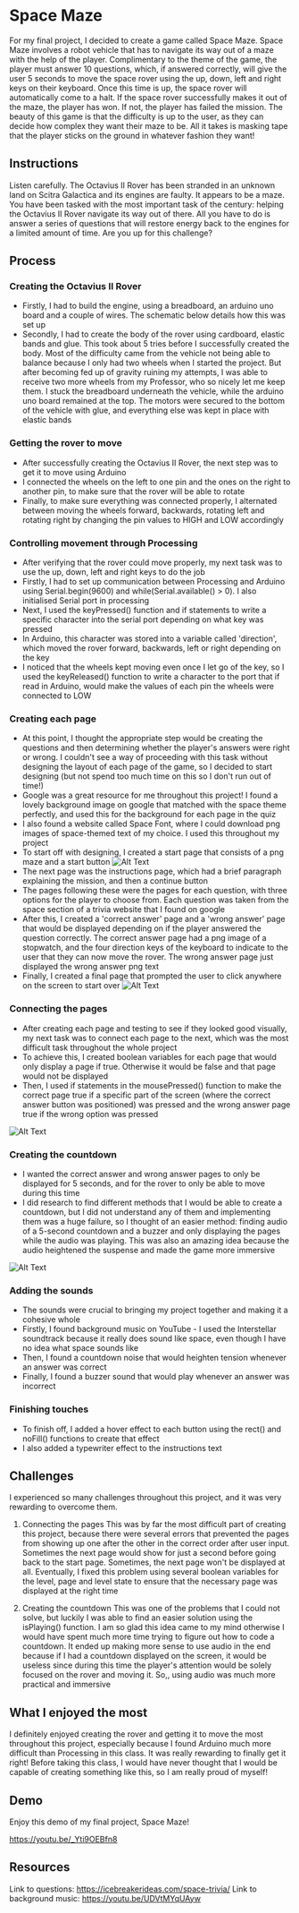 # Space Maze

For my final project, I decided to create a game called Space Maze. Space Maze involves a robot vehicle that has to navigate its way out of a maze with the help of the player. Complimentary to the theme of the game, the player must answer 10 questions, which, if answered correctly, will give the user 5 seconds to move the space rover using the up, down, left and right keys on their keyboard. Once this time is up, the space rover will automatically come to a halt. If the space rover successfully makes it out of the maze, the player has won. If not, the player has failed the mission. The beauty of this game is that the difficulty is up to the user, as they can decide how complex they want their maze to be. All it takes is masking tape that the player sticks on the ground in whatever fashion they want!

## Instructions

Listen carefully. The Octavius II Rover has been stranded in an unknown land on Scitra Galactica and its engines are faulty. It appears to be a maze. You have been tasked with the most important task of the century: helping the Octavius II Rover navigate its way out of there. All you have to do is answer a series of questions that will restore energy back to the engines for a limited amount of time. Are you up for this challenge?

## Process

### Creating the Octavius II Rover

- Firstly, I had to build the engine, using a breadboard, an arduino uno board and a couple of wires. The schematic below details how this was set up
- Secondly, I had to create the body of the rover using cardboard, elastic bands and glue. This took about 5 tries before I successfully created the body. Most of the difficulty came from the vehicle not being able to balance because I only had two wheels when I started the project. But after becoming fed up of gravity ruining my attempts, I was able to receive two more wheels from my Professor, who so nicely let me keep them. I stuck the breadboard underneath the vehicle, while the arduino uno board remained at the top. The motors were secured to the bottom of the vehicle with glue, and everything else was kept in place with elastic bands

### Getting the rover to move

- After successfully creating the Octavius II Rover, the next step was to get it to move using Arduino
- I connected the wheels on the left to one pin and the ones on the right to another pin, to make sure that the rover will be able to rotate
- Finally, to make sure everything was connected properly, I alternated between moving the wheels forward, backwards, rotating left and rotating right by changing the pin values to HIGH and LOW accordingly

### Controlling movement through Processing

- After verifying that the rover could move properly, my next task was to use the up, down, left and right keys to do the job
- Firstly, I had to set up communication between Processing and Arduino using Serial.begin(9600) and while(Serial.available() > 0). I also initialised Serial port in processing
- Next, I used the keyPressed() function and if statements to write a specific character into the serial port depending on what key was pressed
- In Arduino, this character was stored into a variable called 'direction', which moved the rover forward, backwards, left or right depending on the key
- I noticed that the wheels kept moving even once I let go of the key, so I used the keyReleased() function to write a character to the port that if read in Arduino, would make the values of each pin the wheels were connected to LOW

### Creating each page

- At this point, I thought the appropriate step would be creating the questions and then determining whether the player's answers were right or wrong. I couldn't see a way of proceeding with this task without designing the layout of each page of the game, so I decided to start designing (but not spend too much time on this so I don't run out of time!)
- Google was a great resource for me throughout this project! I found a lovely background image on google that matched with the space theme perfectly, and used this for the background for each page in the quiz
- I also found a website called Space Font, where I could download png images of space-themed text of my choice. I used this throughout my project
- To start off with designing, I created a start page that consists of a png maze and a start button
![Alt Text](https://github.com/deborah-74/IntrotoIM/blob/main/Final%20Project/space.png)
- The next page was the instructions page, which had a brief paragraph explaining the mission, and then a continue button
- The pages following these were the pages for each question, with three options for the player to choose from. Each question was taken from the space section of a trivia website that I found on google
- After this, I created a 'correct answer' page and a 'wrong answer' page that would be displayed depending on if the player answered the question correctly. The correct answer page had a png image of a stopwatch, and the four direction keys of the keyboard to indicate to the user that they can now move the rover. The wrong answer page just displayed the wrong answer png text
- Finally, I created a final page that prompted the user to click anywhere on the screen to start over
![Alt Text](https://github.com/deborah-74/IntrotoIM/blob/main/Final%20Project/Screenshot%202021-05-05%20at%2023.32.09.png)

### Connecting the pages
- After creating each page and testing to see if they looked good visually, my next task was to connect each page to the next, which was the most difficult task throughout the whole project
- To achieve this, I created boolean variables for each page that would only display a page if true. Otherwise it would be false and that page would not be displayed
- Then, I used if statements in the mousePressed() function to make the correct page true if a specific part of the screen (where the correct answer button was positioned) was pressed and the wrong answer page true if the wrong option was pressed

![Alt Text](https://github.com/deborah-74/IntrotoIM/blob/main/Final%20Project/Screenshot%202021-05-05%20at%2023.31.29.png)

### Creating the countdown

- I wanted the correct answer and wrong answer pages to only be displayed for 5 seconds, and for the rover to only be able to move during this time
- I did research to find different methods that I would be able to create a countdown, but I did not understand any of them and implementing them was a huge failure, so I thought of an easier method: finding audio of a 5-second countdown and a buzzer and only displaying the pages while the audio was playing. This was also an amazing idea because the audio heightened the suspense and made the game more immersive

![Alt Text](https://github.com/deborah-74/IntrotoIM/blob/main/Final%20Project/Screenshot%202021-05-05%20at%2023.32.49.png)

### Adding the sounds

- The sounds were crucial to bringing my project together and making it a cohesive whole
- Firstly, I found background music on YouTube - I used the Interstellar soundtrack because it really does sound like space, even though I have no idea what space sounds like
- Then, I found a countdown noise that would heighten tension whenever an answer was correct
- Finally, I found a buzzer sound that would play whenever an answer was incorrect

### Finishing touches

- To finish off, I added a hover effect to each button using the rect() and noFill() functions to create that effect
- I also added a typewriter effect to the instructions text

## Challenges

I experienced so many challenges throughout this project, and it was very rewarding to overcome them.

1) Connecting the pages
This was by far the most difficult part of creating this project, because there were several errors that prevented the pages from showing up one after the other in the correct order after user input. Sometimes the next page would show for just a second before going back to the start page. Sometimes, the next page won't be displayed at all. Eventually, I fixed this problem using several boolean variables for the level, page and level state to ensure that the necessary page was displayed at the right time

2) Creating the countdown
This was one of the problems that I could not solve, but luckily I was able to find an easier solution using the isPlaying() function. I am so glad this idea came to my mind otherwise I would have spent much more time trying to figure out how to code a countdown. It ended up making more sense to use audio in the end because if I had a countdown displayed on the screen, it would be useless since during this time the player's attention would be solely focused on the rover and moving it. So,, using audio was much more practical and immersive

## What I enjoyed the most

I definitely enjoyed creating the rover and getting it to move the most throughout this project, especially because I found Arduino much more difficult than Processing in this class. It was really rewarding to finally get it right! Before taking this class, I would have never thought that I would be capable of creating something like this, so I am really proud of myself!

## Demo

Enjoy this demo of my final project, Space Maze!

https://youtu.be/_Yti9OEBfn8

## Resources

Link to questions: https://icebreakerideas.com/space-trivia/
Link to background music: https://youtu.be/UDVtMYqUAyw
